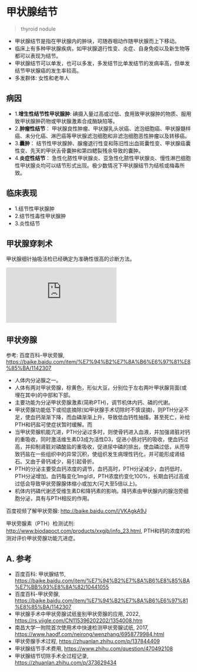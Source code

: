 # 甲状腺结节

> thyroid nodule

- 甲状腺结节是指在甲状腺内的肿块，可随吞咽动作随甲状腺而上下移动。
- 临床上有多种甲状腺疾病，如甲状腺退行性变、炎症、自身免疫以及新生物等都可以表现为结节。
- 甲状腺结节可以单发，也可以多发，多发结节比单发结节的发病率高，但单发结节甲状腺癌的发生率较高。
- 多发群体: 女性和老年人


## 病因

- 1.**增生性结节性甲状腺肿**: 碘摄入量过高或过低、食用致甲状腺肿的物质、服用致甲状腺肿药物或甲状腺激素合成酶缺陷等。
- 2.**肿瘤性结节**： 甲状腺良性肿瘤、甲状腺乳头状癌、滤泡细胞癌、甲状腺髓样癌、未分化癌、淋巴癌等甲状腺滤泡细胞和非滤泡细胞恶性肿瘤以及转移癌。
- 3.**囊肿**： 结节性甲状腺肿、腺瘤退行性变和陈旧性出血斑囊性变、甲状腺癌囊性变、先天的甲状舌骨囊肿和第四鳃裂残余导致的囊肿。
- 4.**炎症性结节**： 急性化脓性甲状腺炎、亚急性化脓性甲状腺炎、慢性淋巴细胞性甲状腺炎均可以结节形式出现。极少数情况下甲状腺结节为结核或梅毒所致。


## 临床表现

- 1.结节性甲状腺肿
- 2.结节性毒性甲状腺肿
- 3.炎性结节


## 甲状腺穿刺术

甲状腺细针抽吸活检已经确定为准确性很高的诊断方法。

<iframe frameborder="0" src="https://v.qq.com/txp/iframe/player.html?vid=u3339y1qr2n" allowFullScreen="true" width="300"></iframe>


## 甲状旁腺

参考: 百度百科-甲状旁腺, https://baike.baidu.com/item/%E7%94%B2%E7%8A%B6%E6%97%81%E8%85%BA/1142307

- 人体内分泌腺之一。
- 人体有两对甲状旁腺，棕黄色，形似大豆，分别位于左右两叶甲状腺背面(或埋在其中)的中部和下部。
- 主要功能为分泌甲状旁腺激素(简称PTH)，调节机体内钙、磷的代谢。
- 甲状旁腺功能低下或彻底摘除(如甲状腺手术切除时不慎误摘)，则PTH分泌不足，使血钙渐渐下降，而血磷渐渐上升，导致低血钙性抽搐，甚至死亡，补给PTH和钙盐可使症状暂时缓解。而
- 当甲状旁腺机能亢进，PTH分泌过多时，则使骨钙进入血液，并加强肾脏对钙的重吸收，同时激活维生素D3成为活性D3，促进小肠对钙的吸收，使血钙过高，并抑制肾脏对磷酸盐的重吸收，促进尿中磷的排出，使血磷过低，从而导致钙盐在一些组织中的异常沉积，使组织发生病理性钙化，并可能形成肾结石。又由于骨钙减少，易引起骨折。
- PTH的分泌主要受血钙浓度的调节，血钙高时，PTH分泌减少，血钙低时，PTH分泌增加。血钙每变化1mg/dl，PTH浓度约变化100%，长期血钙过高或过低会导致甲状旁腺腺体缩小或加大(可大至5倍以上)。
- 机体内钙磷代谢还受维生素D和降钙素的影响。降钙素由甲状腺内的腺泡旁细胞分泌，具有与PTH相反的作用。

百度视频了解甲状旁腺: http://baike.baidu.com/l/VKAgkA9J

甲状旁腺素（PTH）检测试剂: http://www.biodapoct.com/products/xxgjb/info_23.html, PTH和钙的浓度的检测对评价甲状旁腺功能亢进症。




## A. 参考

- 百度百科: 甲状腺结节, https://baike.baidu.com/item/%E7%94%B2%E7%8A%B6%E8%85%BA%E7%BB%93%E8%8A%82/10441055
- 百度百科-甲状旁腺, https://baike.baidu.com/item/%E7%94%B2%E7%8A%B6%E6%97%81%E8%85%BA/1142307
- 甲状腺手术中甲状旁腺试纸鉴别甲状旁腺的应用, 2022, https://rs.yiigle.com/CN115396202202/1354008.htm
- 南昌大学一附院首次使用术中快速检测甲状旁腺试纸, 2017, https://www.haodf.com/neirong/wenzhang/6958779984.html
- 甲状旁腺手术过程, https://zhuanlan.zhihu.com/p/137844409
- 甲状腺结节手术费用, https://www.zhihu.com/question/470492108
- 甲状腺结节切除手术全过程记录, https://zhuanlan.zhihu.com/p/373629434



